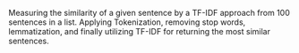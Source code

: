Measuring the similarity of a given sentence by a TF-IDF approach from 100 sentences in a list. Applying Tokenization, removing stop words, lemmatization, and finally utilizing TF-IDF for returning the most similar sentences. 

